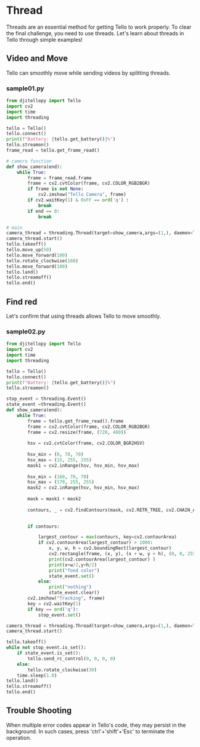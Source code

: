 # Thread
Threads are an essential method for getting Tello to work properly.
To clear the final challenge, you need to use threads. Let's learn about threads in Tello through simple examples!
## Video and Move
Tello can smoothly move while sending videos by splitting threads.
### sample01.py
```python
from djitellopy import Tello
import cv2
import time
import threading

tello = Tello()
tello.connect()
print(f"Battery: {tello.get_battery()}%")
tello.streamon()
frame_read = tello.get_frame_read()

# camera function
def show_camera(end):
    while True:
        frame = frame_read.frame
        frame = cv2.cvtColor(frame, cv2.COLOR_RGB2BGR)
        if frame is not None:
            cv2.imshow("Tello Camera", frame)
        if cv2.waitKey(1) & 0xFF == ord('q') :
            break
        if end == 0:
            break

# main
camera_thread = threading.Thread(target=show_camera,args=(1,), daemon=True)
camera_thread.start()
tello.takeoff()
tello.move_up(50)
tello.move_forward(100)
tello.rotate_clockwise(180)          
tello.move_forward(100)
tello.land()
tello.streamoff()
tello.end()
```
## Find red
Let's confirm that using threads allows Tello to move smoothly.
### sample02.py
```python
from djitellopy import Tello
import cv2
import time
import threading

tello = Tello()
tello.connect()
print(f"Battery: {tello.get_battery()}%")
tello.streamon()

stop_event = threading.Event()
state_event =threading.Event()
def show_camera(end):
    while True:
        frame = tello.get_frame_read().frame
        frame = cv2.cvtColor(frame, cv2.COLOR_RGB2BGR)
        frame = cv2.resize(frame, (720, 480))
        
        hsv = cv2.cvtColor(frame, cv2.COLOR_BGR2HSV)
        
        hsv_min = (0, 70, 70)
        hsv_max = (15, 255, 255)
        mask1 = cv2.inRange(hsv, hsv_min, hsv_max)
    
        hsv_min = (160, 70, 70)
        hsv_max = (179, 255, 255)
        mask2 = cv2.inRange(hsv, hsv_min, hsv_max)
    
        mask = mask1 + mask2
        
        contours, _ = cv2.findContours(mask, cv2.RETR_TREE, cv2.CHAIN_APPROX_SIMPLE)
        

        if contours:

            largest_contour = max(contours, key=cv2.contourArea)
            if cv2.contourArea(largest_contour) > 1000: 
                x, y, w, h = cv2.boundingRect(largest_contour)
                cv2.rectangle(frame, (x, y), (x + w, y + h), (0, 0, 255), 2)
                print(cv2.contourArea(largest_contour) )
                print(x+w/2,y+h/2)
                print("fond color")
                state_event.set() 
            else:
                print("nothing")
                state_event.clear()
        cv2.imshow("Tracking", frame)
        key = cv2.waitKey(1)
        if key == ord('q'):
            stop_event.set() 

camera_thread = threading.Thread(target=show_camera,args=(1,), daemon=True)
camera_thread.start()

tello.takeoff()
while not stop_event.is_set():
    if state_event.is_set():
        tello.send_rc_control(0, 0, 0, 0)
    else:
        tello.rotate_clockwise(30)
    time.sleep(1.0)
tello.land()
tello.streamoff()
tello.end()
```
## Trouble Shooting
When multiple error codes appear in Tello's code, they may persist in the background. In such cases, press 'ctrl'+'shift'+'Esc' to terminate the operation.
